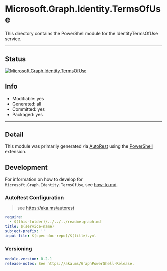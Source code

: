 <!-- region Generated -->
# Microsoft.Graph.Identity.TermsOfUse
This directory contains the PowerShell module for the IdentityTermsOfUse service.

---
## Status
[![Microsoft.Graph.Identity.TermsOfUse](https://img.shields.io/powershellgallery/v/Microsoft.Graph.Identity.TermsOfUse.svg?style=flat-square&label=Microsoft.Graph.Identity.TermsOfUse "Microsoft.Graph.Identity.TermsOfUse")](https://www.powershellgallery.com/packages/Microsoft.Graph.Identity.TermsOfUse/)

## Info
- Modifiable: yes
- Generated: all
- Committed: yes
- Packaged: yes

---
## Detail
This module was primarily generated via [AutoRest](https://github.com/Azure/autorest) using the [PowerShell](https://github.com/Azure/autorest.powershell) extension.

## Development
For information on how to develop for `Microsoft.Graph.Identity.TermsOfUse`, see [how-to.md](how-to.md).
<!-- endregion -->

### AutoRest Configuration

> see https://aka.ms/autorest

``` yaml
require:
  - $(this-folder)/../../../readme.graph.md
title: $(service-name)
subject-prefix: ''
input-file: $(spec-doc-repo)/$(title).yml
```
### Versioning

``` yaml
module-version: 0.2.1
release-notes: See https://aka.ms/GraphPowerShell-Release.
```
